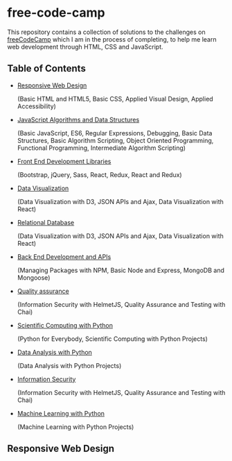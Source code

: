 # free-code-camp
This repository contains a collection of solutions to the challenges on [freeCodeCamp](https://www.freecodecamp.org/learn/) which I am in the process of completing, to help me learn web development through HTML, CSS and JavaScript.

## Table of Contents
* [Responsive Web Design](#responsive-web-design)

    (Basic HTML and HTML5, Basic CSS, Applied Visual Design, Applied Accessibility)

* [JavaScript Algorithms and Data Structures](#javascript-algorithms-and-data-structures)

    (Basic JavaScript, ES6, Regular Expressions, Debugging, Basic Data Structures, Basic Algorithm Scripting, Object Oriented Programming, Functional Programming, Intermediate Algorithm Scripting)

* [Front End Development Libraries](#front-end-development-libraries)

    (Bootstrap, jQuery, Sass, React, Redux, React and Redux)

* [Data Visualization](#data-visualization)

    (Data Visualization with D3, JSON APIs and Ajax, Data Visualization with React)

* [Relational Database](#relational-database)

    (Data Visualization with D3, JSON APIs and Ajax, Data Visualization with React)

* [Back End Development and APIs](#back-end-development-and-apis)

    (Managing Packages with NPM, Basic Node and Express, MongoDB and Mongoose)

* [Quality assurance](#Quaity-assurance)

    (Information Security with HelmetJS, Quality Assurance and Testing with Chai)

* [Scientific Computing with Python](#scientific-computing-with-python)

    (Python for Everybody, Scientific Computing with Python Projects)

* [Data Analysis with Python](#data-analysis-with-python)

    (Data Analysis with Python Projects)

* [Information Security](#information-security)

    (Information Security with HelmetJS, Quality Assurance and Testing with Chai)

* [Machine Learning with Python](#machine-learning-with-python)

    (Machine Learning with Python Projects)

## Responsive Web Design
